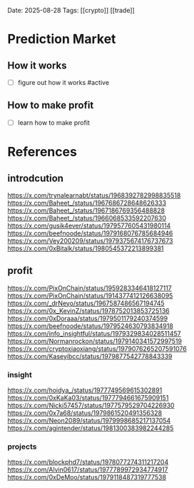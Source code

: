Date: 2025-08-28
Tags:  [[crypto]] [[trade]]

# Prediction Market
## How it works
- [ ] figure out how it works #active 

## How to make profit
- [ ] learn how to make profit

# References
## introdcution
https://x.com/trynalearnabt/status/1968392782998835518
https://x.com/Baheet_/status/1967686728648626333
https://x.com/Baheet_/status/1967186769356488828
https://x.com/Baheet_/status/1966068533592207630
https://x.com/gusik4ever/status/1979577605431980114
https://x.com/beefnoode/status/1979168076785684946
https://x.com/Vey200209/status/1979375674176737673
https://x.com/0xBitalk/status/1980545372213899381
## profit
https://x.com/PixOnChain/status/1959283346418127117
https://x.com/PixOnChain/status/1914377412126638095
https://x.com/_drNeyo/status/1967587486567194745
https://x.com/0x_KevinZ/status/1978752013853725136
https://x.com/0xDoraaa/status/1979501179240374599
https://x.com/beefnoode/status/1979524630793834918
https://x.com/info_insightful/status/1979329834028511457
https://x.com/Normanrockon/status/1979140341572997519
https://x.com/cryptoxiaoxiang/status/1979076265207591076
https://x.com/Kaseyibcc/status/1979877542778843339
### insight
https://x.com/hoidya_/status/1977749569615302891
https://x.com/0xKaKa03/status/1977794661675909151
https://x.com/Nicki57457/status/1977579529704226930
https://x.com/0x7a68/status/1979861520491356328
https://x.com/Neon2089/status/1979998685217137054
https://x.com/agintender/status/1981300383982244285
### projects
https://x.com/blockphd7/status/1978077274311217204
https://x.com/Alvin0617/status/1977789972934774917
https://x.com/0xDeMoo/status/1979118487319777538